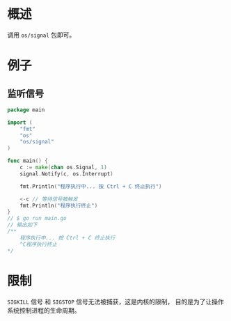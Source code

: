 # 概述
调用 `os/signal` 包即可。

# 例子

## 监听信号
```go
package main

import (
	"fmt"
	"os"
	"os/signal"
)

func main() {
	c := make(chan os.Signal, 1)
	signal.Notify(c, os.Interrupt)

	fmt.Println("程序执行中... 按 Ctrl + C 终止执行")

	<-c // 等待信号被触发
	fmt.Println("程序执行终止")
}
// $ go run main.go
// 输出如下 
/**
    程序执行中... 按 Ctrl + C 终止执行
    ^C程序执行终止
*/
```

# 限制
`SIGKILL` 信号 和 `SIGSTOP` 信号无法被捕获，这是内核的限制， 目的是为了让操作系统控制进程的生命周期。